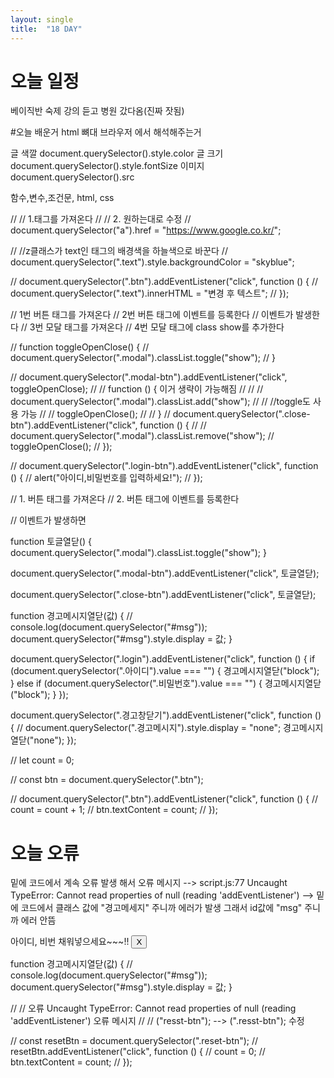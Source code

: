 ```yaml
---
layout: single
title:  "18 DAY"
---
```




# 오늘 일정
베이직반 숙제
강의 듣고 병원 갔다옴(진짜 잣됨)


#오늘 배운거
html 뼈대
브라우저 에서 해석해주는거

글 색깔 
document.querySelector().style.color
글 크기
document.querySelector().style.fontSize
이미지
document.querySelector().src

함수,변수,조건문, html, css


// // 1.태그를 가져온다
// // 2. 원하는대로 수정
// document.querySelector("a").href = "https://www.google.co.kr/";

// //z클래스가 text인 태그의 배경색을 하늘색으로 바꾼다
// document.querySelector(".text").style.backgroundColor = "skyblue";

// document.querySelector(".btn").addEventListener("click", function () {
//   document.querySelector(".text").innerHTML = "변경 후 텍스트";
// });

// 1번 버튼 태그를 가져온다
// 2번 버튼 태그에 이벤트를 등록한다
// 이벤트가 발생한다
// 3번 모달 태그를 가져온다
// 4번 모달 태그에 class show를 추가한다

// function toggleOpenClose() {
//   document.querySelector(".modal").classList.toggle("show");
// }

// document.querySelector(".modal-btn").addEventListener("click", toggleOpenClose);
// // function () { 이거 생략이 가능해짐
// //     //   document.querySelector(".modal").classList.add("show");
// //     //toggle도 사용 가능
// //     toggleOpenClose();
// //   }
// document.querySelector(".close-btn").addEventListener("click", function () {
//   //   document.querySelector(".modal").classList.remove("show");
//   toggleOpenClose();
// });

// document.querySelector(".login-btn").addEventListener("click", function () {
//   alert("아이디,비밀번호를 입력하세요!");
// });

// 1. 버튼 태그를 가져온다
// 2. 버튼 태그에 이벤트를 등록한다

// 이벤트가 발생하면

function 토글열닫() {
  document.querySelector(".modal").classList.toggle("show");
}

document.querySelector(".modal-btn").addEventListener("click", 토글열닫);

document.querySelector(".close-btn").addEventListener("click", 토글열닫);

function 경고메시지열닫(값) {
  //   console.log(document.querySelector("#msg"));
  document.querySelector("#msg").style.display = 값;
}

document.querySelector(".login").addEventListener("click", function () {
  if (document.querySelector(".아이디").value === "") {
    경고메시지열닫("block");
  } else if (document.querySelector(".비밀번호").value === "") {
    경고메시지열닫("block");
  }
});

document.querySelector(".경고창닫기").addEventListener("click", function () {
  //   document.querySelector(".경고메시지").style.display = "none";
  경고메시지열닫("none");
});

// let count = 0;

// const btn = document.querySelector(".btn");

// document.querySelector(".btn").addEventListener("click", function () {
//   count = count + 1;
//   btn.textContent = count;
// });

# 오늘 오류

밑에 코드에서 계속 오류 발생 해서 오류 메시지
--> script.js:77 Uncaught TypeError: Cannot read properties of null (reading 'addEventListener')
--> 밑에 코드에서 클래스 값에 "경고메세지" 주니까 에러가 발생 그래서 id값에 "msg" 주니까 에러 안뜸
 <div class="경고메세지" id="msg">
          아이디, 비번 채워넣으세요~~~!! <button class="경고창닫기">X</button>
        </div>

function 경고메시지열닫(값) {
  //   console.log(document.querySelector("#msg"));
  document.querySelector("#msg").style.display = 값;
}



// // 오류 Uncaught TypeError: Cannot read properties of null (reading 'addEventListener') 오류 메시지
// // ("resst-btn"); --> (".resst-btn"); 수정

// const resetBtn = document.querySelector(".reset-btn");
// resetBtn.addEventListener("click", function () {
//   count = 0;
//   btn.textContent = count;
// });
